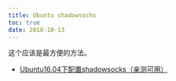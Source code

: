 ```yaml
---
title: Ubuntu shadowsocks
toc: true
date: 2018-10-13
---
```




这个应该是最方便的方法。
- [Ubuntu16.04下配置shadowsocks（亲测可用）](https://blog.csdn.net/mynameis121/article/details/70191057)

